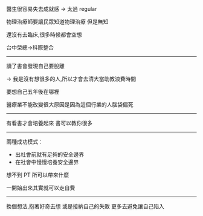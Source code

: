 醫生很容易失去成就感
-> 太過 regular

物理治療師要讓民眾知道物理治療
但是無知

還沒有去臨床,很多時候都會空想

台中榮總->科際整合

--------------------

讀了書會發現自己要脫離

-> 我是沒有想很多的人,所以才會去清大當助教浪費時間

要想自己五年後在哪裡

醫療業不能改變很大原因是因為這個行業的人腦袋偏死

--------------------

有看書才會培養起來
書可以教你很多

--------------------

兩種成功模式：
- 出社會前就有足夠的安全邊界
- 在社會中慢慢培養安全邊界

想不到 PT 所可以帶來什麼

一開始出來其實就可以走自費

--------------------

換個想法,抱著好奇去想
或是接納自己的失敗
更多去避免讓自己陷入